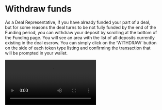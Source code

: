 # Withdraw funds

As a Deal Representative, if you have already funded your part of a deal, but for some reasons the deal turns to be not fully funded by the end of the Funding period, you can withdraw your deposit by scrolling at the bottom of the Funding page. You will see an area with the list of all deposits currently existing in the deal escrow. You can simply click on the ‘WITHDRAW’ button on the side of each token type listing and confirming the transaction that will be prompted in your wallet.

<video style="max-width: 100% !important; height: auto !important;" controls preload="auto"><source src="https://ik.imagekit.io/primedao/PrimeDeals/11-withdraw_m9sUlGgoH.mp4" type="video/mp4">Your browser does not support the video tag.</video>